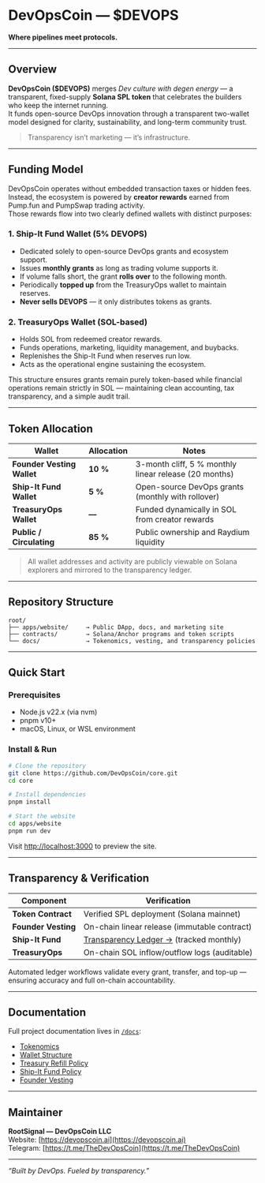 # DevOpsCoin — $DEVOPS

**Where pipelines meet protocols.**

---

## Overview

**DevOpsCoin ($DEVOPS)** merges _Dev culture with degen energy_ — a transparent, fixed-supply **Solana SPL token** that celebrates the builders who keep the internet running.  
It funds open-source DevOps innovation through a transparent two-wallet model designed for clarity, sustainability, and long-term community trust.

> Transparency isn’t marketing — it’s infrastructure.

---

## Funding Model

DevOpsCoin operates without embedded transaction taxes or hidden fees.  
Instead, the ecosystem is powered by **creator rewards** earned from Pump.fun and PumpSwap trading activity.  
Those rewards flow into two clearly defined wallets with distinct purposes:

### **1. Ship-It Fund Wallet (5% DEVOPS)**

- Dedicated solely to open-source DevOps grants and ecosystem support.
- Issues **monthly grants** as long as trading volume supports it.
- If volume falls short, the grant **rolls over** to the following month.
- Periodically **topped up** from the TreasuryOps wallet to maintain reserves.
- **Never sells DEVOPS** — it only distributes tokens as grants.

### **2. TreasuryOps Wallet (SOL-based)**

- Holds SOL from redeemed creator rewards.
- Funds operations, marketing, liquidity management, and buybacks.
- Replenishes the Ship-It Fund when reserves run low.
- Acts as the operational engine sustaining the ecosystem.

This structure ensures grants remain purely token-based while financial operations remain strictly in SOL — maintaining clean accounting, tax transparency, and a simple audit trail.

---

## Token Allocation

| Wallet                     | Allocation | Notes                                                 |
| -------------------------- | ---------- | ----------------------------------------------------- |
| **Founder Vesting Wallet** | **10 %**   | 3-month cliff, 5 % monthly linear release (20 months) |
| **Ship-It Fund Wallet**    | **5 %**    | Open-source DevOps grants (monthly with rollover)     |
| **TreasuryOps Wallet**     | **—**      | Funded dynamically in SOL from creator rewards        |
| **Public / Circulating**   | **85 %**   | Public ownership and Raydium liquidity                |

> All wallet addresses and activity are publicly viewable on Solana explorers and mirrored to the transparency ledger.

---

## Repository Structure

```
root/
├── apps/website/     → Public DApp, docs, and marketing site
├── contracts/        → Solana/Anchor programs and token scripts
└── docs/             → Tokenomics, vesting, and transparency policies
```

---

## Quick Start

### Prerequisites

- Node.js v22.x (via nvm)
- pnpm v10+
- macOS, Linux, or WSL environment

### Install & Run

```bash
# Clone the repository
git clone https://github.com/DevOpsCoin/core.git
cd core

# Install dependencies
pnpm install

# Start the website
cd apps/website
pnpm run dev
```

Visit [http://localhost:3000](http://localhost:3000) to preview the site.

---

## Transparency & Verification

| Component           | Verification                                                                             |
| ------------------- | ---------------------------------------------------------------------------------------- |
| **Token Contract**  | Verified SPL deployment (Solana mainnet)                                                 |
| **Founder Vesting** | On-chain linear release (immutable contract)                                             |
| **Ship-It Fund**    | [Transparency Ledger →](https://github.com/DevOpsCoin-LLC/shipit-fund) (tracked monthly) |
| **TreasuryOps**     | On-chain SOL inflow/outflow logs (auditable)                                             |

Automated ledger workflows validate every grant, transfer, and top-up — ensuring accuracy and full on-chain accountability.

---

## Documentation

Full project documentation lives in [`/docs`](./docs):

- [Tokenomics](./docs/TOKENOMICS.md)
- [Wallet Structure](./docs/WALLET_STRUCTURE.md)
- [Treasury Refill Policy](./docs/TREASURY_REFILL_POLICY.md)
- [Ship-It Fund Policy](./docs/SHIPIT_FUND.md)
- [Founder Vesting](./docs/FOUNDER_VESTING.md)

---

## Maintainer

**RootSignal — DevOpsCoin LLC**  
Website: [https://devopscoin.ai](https://devopscoin.ai)  
Telegram: [https://t.me/TheDevOpsCoin](https://t.me/TheDevOpsCoin)

---

_“Built by DevOps. Fueled by transparency.”_
